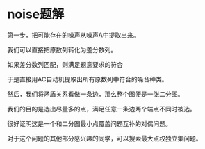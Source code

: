 # noise题解

第一步，把可能存在的噪声从噪声A中提取出来。

我们可以直接把原数列转化为差分数列。

如果差分数列匹配，则满足题意要求的符合

于是直接用AC自动机提取出所有原数列中符合的噪音种类。

然后，我们将矛盾关系看做一条边，那么整个图便是一张二分图。

我们的目的是选出尽量多的点，满足任意一条边两个端点不同时被选。

很好证明这是一个和二分图最小点覆盖问题互补的对偶问题。



对于这个问题的其他部分感兴趣的同学，可以搜索最大点权独立集问题。

